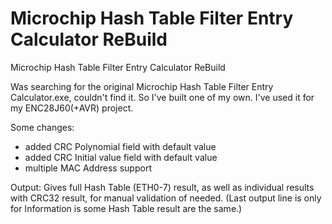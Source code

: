 # Microchip Hash Table Filter Entry Calculator ReBuild
Microchip Hash Table Filter Entry Calculator ReBuild

Was searching for the original Microchip Hash Table Filter Entry Calculator.exe, couldn't find it. So I've built one of my own.
I've used it for my ENC28J60(+AVR) project.

Some changes:
- added CRC Polynomial field with default value
- added CRC Initial value field with default value
- multiple MAC Address support

Output:
Gives full Hash Table (ETH0-7) result, as well as individual results with CRC32 result, for manual validation of needed.
(Last output line is only for Information is some Hash Table result are the same.)
